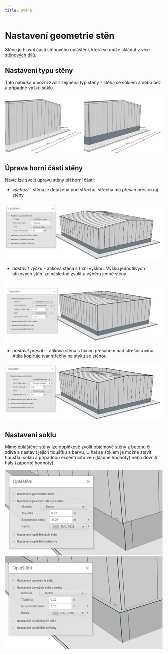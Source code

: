 ```yaml
---
title: Stěna
---
```


# Nastavení geometrie stěn

Stěna je hlavní částí stěnového opláštění, která se může skládat z více [stěnových dílů](wallPart.md).

## Nastavení typu stěny
Tato nabídka umožní zvolit zejména typ stěny - stěna se soklem a nebo bez a případně výšku soklu.

![image](img/224623326-c946946c-d0b4-4865-bd87-0a54fe919229.png)

## Úprava horní části stěny
Navíc lze zvolit úpravu stěny při horní části: 
* _výchozí_ - stěna je dotažená pod střechu, střecha má přesah přes okraj stěny

![image](img/224943651-085356cd-7ace-45d3-a40c-b6972fd2d301.png)

* _nastavit výšku_ - atiková stěna s fixní výškou. Výšku jednotlivých atikových stěn lze následně zvolit u výběru jedné stěny

![image](img/224943574-4a1743ef-182a-4cd3-95cf-327e3d05635b.png)

* _nastavit přesah_ - atiková stěna s fixním přesahem nad střešní rovinu. Atika kopíruje tvar střechy na styku se stěnou.

![image](img/224943779-5652e31e-f5fa-4a58-b021-1aece1b615f7.png)


## Nastavení soklu
Mimo opláštěné stěny lze doplňkově zvolit objemové stěny z betonu či zdiva a nastavit jejich tloušťku a barvu.
U hal se soklem je možné stavit tloušťku soklu a případnou excentricitu ven (kladné hodnoty) nebo dovnitř haly (záporné hodnoty).

![image](img/224947487-fd83488c-d8d6-4e79-a2a8-fb6cefcbefd9.png)   
![image](img/224947671-8be34a13-f6cb-4c52-8bd7-23a3a73bb415.png)

